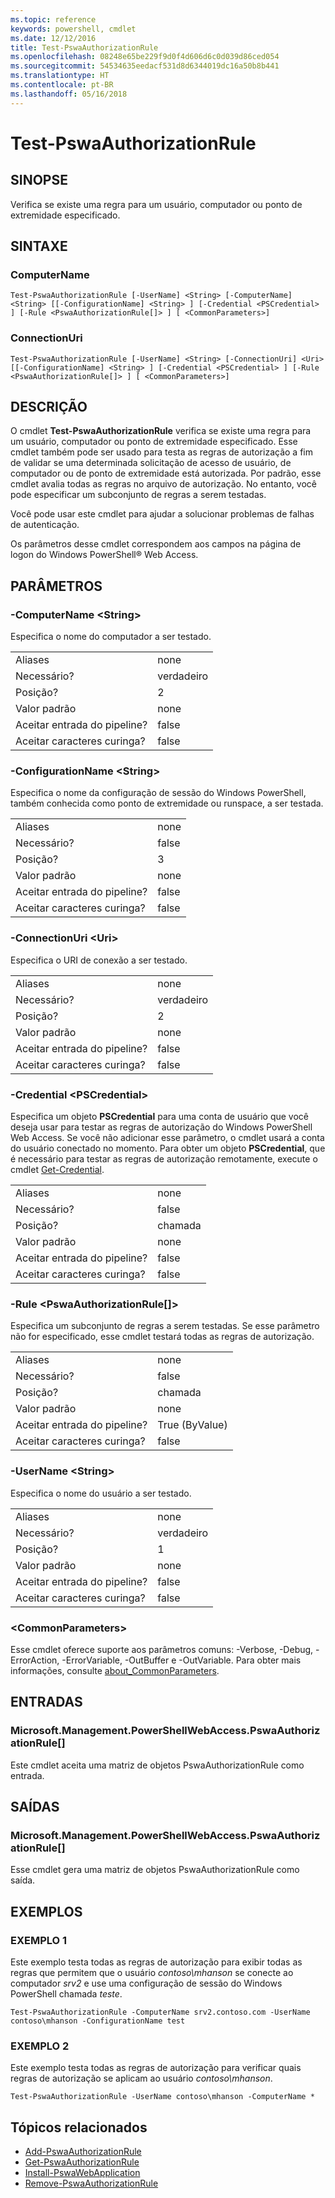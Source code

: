 ```yaml
---
ms.topic: reference
keywords: powershell, cmdlet
ms.date: 12/12/2016
title: Test-PswaAuthorizationRule
ms.openlocfilehash: 08248e65be229f9d0f4d606d6c0d039d86ced054
ms.sourcegitcommit: 54534635eedacf531d8d6344019dc16a50b8b441
ms.translationtype: HT
ms.contentlocale: pt-BR
ms.lasthandoff: 05/16/2018
---
```

# <a name="test-pswaauthorizationrule"></a>Test-PswaAuthorizationRule

## <a name="synopsis"></a>SINOPSE

Verifica se existe uma regra para um usuário, computador ou ponto de extremidade especificado.

## <a name="syntax"></a>SINTAXE

### <a name="computername"></a>ComputerName
```
Test-PswaAuthorizationRule [-UserName] <String> [-ComputerName] <String> [[-ConfigurationName] <String> ] [-Credential <PSCredential> ] [-Rule <PswaAuthorizationRule[]> ] [ <CommonParameters>]
```

### <a name="connectionuri"></a>ConnectionUri
```
Test-PswaAuthorizationRule [-UserName] <String> [-ConnectionUri] <Uri> [[-ConfigurationName] <String> ] [-Credential <PSCredential> ] [-Rule <PswaAuthorizationRule[]> ] [ <CommonParameters>]
```

## <a name="description"></a>DESCRIÇÃO

O cmdlet **Test-PswaAuthorizationRule** verifica se existe uma regra para um usuário, computador ou ponto de extremidade especificado.
Esse cmdlet também pode ser usado para testa as regras de autorização a fim de validar se uma determinada solicitação de acesso de usuário, de computador ou de ponto de extremidade está autorizada.
Por padrão, esse cmdlet avalia todas as regras no arquivo de autorização.
No entanto, você pode especificar um subconjunto de regras a serem testadas.

Você pode usar este cmdlet para ajudar a solucionar problemas de falhas de autenticação.

Os parâmetros desse cmdlet correspondem aos campos na página de logon do Windows PowerShell® Web Access.

## <a name="parameters"></a>PARÂMETROS

### <a name="-computername-ltstringgt"></a>-ComputerName &lt;String&gt;

Especifica o nome do computador a ser testado.

|||
|-|-|
| Aliases                              | none                                 |
| Necessário?                            | verdadeiro                                 |
| Posição?                            | 2                                    |
| Valor padrão                        | none                                 |
| Aceitar entrada do pipeline?               | false                                |
| Aceitar caracteres curinga?          | false                                |

### <a name="-configurationname-ltstringgt"></a>-ConfigurationName &lt;String&gt;

Especifica o nome da configuração de sessão do Windows PowerShell, também conhecida como ponto de extremidade ou runspace, a ser testada.

|||
|-|-|
| Aliases                              | none                                 |
| Necessário?                            | false                                |
| Posição?                            | 3                                    |
| Valor padrão                        | none                                 |
| Aceitar entrada do pipeline?               | false                                |
| Aceitar caracteres curinga?          | false                                |

### <a name="-connectionuri-lturigt"></a>-ConnectionUri &lt;Uri&gt;

Especifica o URI de conexão a ser testado.

|||
|-|-|
| Aliases                              | none                                 |
| Necessário?                            | verdadeiro                                 |
| Posição?                            | 2                                    |
| Valor padrão                        | none                                 |
| Aceitar entrada do pipeline?               | false                                |
| Aceitar caracteres curinga?          | false                                |

### <a name="-credential-ltpscredentialgt"></a>-Credential &lt;PSCredential&gt;

Especifica um objeto **PSCredential** para uma conta de usuário que você deseja usar para testar as regras de autorização do Windows PowerShell Web Access. Se você não adicionar esse parâmetro, o cmdlet usará a conta do usuário conectado no momento. Para obter um objeto **PSCredential**, que é necessário para testar as regras de autorização remotamente, execute o cmdlet [Get-Credential](http://go.microsoft.com/fwlink/?LinkID=293936).

|||
|-|-|
| Aliases                              | none                                 |
| Necessário?                            | false                                |
| Posição?                            | chamada                                |
| Valor padrão                        | none                                 |
| Aceitar entrada do pipeline?               | false                                |
| Aceitar caracteres curinga?          | false                                |

### <a name="-rule-ltpswaauthorizationrulegt"></a>-Rule &lt;PswaAuthorizationRule\[\]&gt;

Especifica um subconjunto de regras a serem testadas. Se esse parâmetro não for especificado, esse cmdlet testará todas as regras de autorização.

|||
|-|-|
| Aliases                              | none                                 |
| Necessário?                            | false                                |
| Posição?                            | chamada                                |
| Valor padrão                        | none                                 |
| Aceitar entrada do pipeline?               | True (ByValue)                       |
| Aceitar caracteres curinga?          | false                                |

### <a name="-username-ltstringgt"></a>-UserName &lt;String&gt;

Especifica o nome do usuário a ser testado.

|||
|-|-|
| Aliases                              | none                                 |
| Necessário?                            | verdadeiro                                 |
| Posição?                            | 1                                    |
| Valor padrão                        | none                                 |
| Aceitar entrada do pipeline?               | false                                |
| Aceitar caracteres curinga?          | false                                |

### <a name="ltcommonparametersgt"></a>&lt;CommonParameters&gt;

Esse cmdlet oferece suporte aos parâmetros comuns: -Verbose, -Debug, -ErrorAction, -ErrorVariable, -OutBuffer e -OutVariable.
Para obter mais informações, consulte [about_CommonParameters](http://go.microsoft.com/fwlink/p/?LinkID=113216).

## <a name="inputs"></a>ENTRADAS

### <a name="microsoftmanagementpowershellwebaccesspswaauthorizationrule"></a>Microsoft.Management.PowerShellWebAccess.PswaAuthorizationRule\[\]

Este cmdlet aceita uma matriz de objetos PswaAuthorizationRule como entrada.

## <a name="outputs"></a>SAÍDAS

### <a name="microsoftmanagementpowershellwebaccesspswaauthorizationrule"></a>Microsoft.Management.PowerShellWebAccess.PswaAuthorizationRule\[\]

Esse cmdlet gera uma matriz de objetos PswaAuthorizationRule como saída.

## <a name="examples"></a>EXEMPLOS

### <a name="example-1"></a>EXEMPLO 1

Este exemplo testa todas as regras de autorização para exibir todas as regras que permitem que o usuário *contoso\\mhanson* se conecte ao computador *srv2* e use uma configuração de sessão do Windows PowerShell chamada *teste*.

```
Test-PswaAuthorizationRule -ComputerName srv2.contoso.com -UserName contoso\mhanson -ConfigurationName test
```

### <a name="example-2"></a>EXEMPLO 2

Este exemplo testa todas as regras de autorização para verificar quais regras de autorização se aplicam ao usuário *contoso\\mhanson*.

```
Test-PswaAuthorizationRule -UserName contoso\mhanson -ComputerName *
```

## <a name="related-topics"></a>Tópicos relacionados

- [Add-PswaAuthorizationRule](add-pswaauthorizationrule.md)
- [Get-PswaAuthorizationRule](get-pswaauthorizationrule.md)
- [Install-PswaWebApplication](install-pswawebapplication.md)
- [Remove-PswaAuthorizationRule](remove-pswaauthorizationrule.md)
